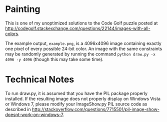 Painting
========
This is one of my unoptimized solutions to the Code Golf puzzle posted at
http://codegolf.stackexchange.com/questions/22144/images-with-all-colors.

The example output, `example.png`, is a 4096x4096 image containing exactly one
pixel of every possible 24-bit color. An image with the same constraints may be
randomly generated by running the command `python draw.py -x 4096 -y 4096`
(though this may take some time).


Technical Notes
===============
To run draw.py, it is assumed that you have the PIL package properly
installed. If the resulting image does not properly display on Windows Vista
or Windows 7, please modify your ImageShow.py PIL source code as described in
http://stackoverflow.com/questions/7715501/pil-image-show-doesnt-work-on-windows-7.
